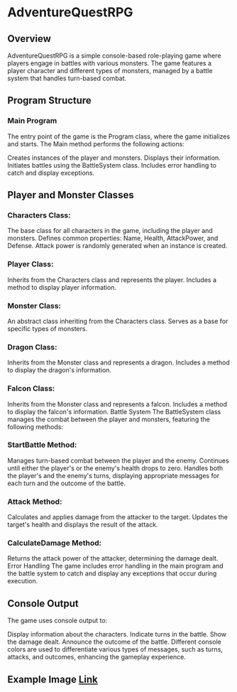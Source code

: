 # AdventureQuestRPG

## Overview
AdventureQuestRPG is a simple console-based role-playing game where players engage in battles with various monsters. The game features a player character and different types of monsters, managed by a battle system that handles turn-based combat.

## Program Structure
### Main Program
The entry point of the game is the Program class, where the game initializes and starts. The Main method performs the following actions:

Creates instances of the player and monsters.
Displays their information.
Initiates battles using the BattleSystem class.
Includes error handling to catch and display exceptions.

## Player and Monster Classes
### Characters Class:

The base class for all characters in the game, including the player and monsters.
Defines common properties: Name, Health, AttackPower, and Defense.
Attack power is randomly generated when an instance is created.

### Player Class:

Inherits from the Characters class and represents the player.
Includes a method to display player information.

### Monster Class:

An abstract class inheriting from the Characters class.
Serves as a base for specific types of monsters.

### Dragon Class:

Inherits from the Monster class and represents a dragon.
Includes a method to display the dragon's information.

### Falcon Class:

Inherits from the Monster class and represents a falcon.
Includes a method to display the falcon's information.
Battle System
The BattleSystem class manages the combat between the player and monsters, featuring the following methods:

### StartBattle Method:

Manages turn-based combat between the player and the enemy.
Continues until either the player's or the enemy's health drops to zero.
Handles both the player's and the enemy's turns, displaying appropriate messages for each turn and the outcome of the battle.
### Attack Method:

Calculates and applies damage from the attacker to the target.
Updates the target's health and displays the result of the attack.
### CalculateDamage Method:

Returns the attack power of the attacker, determining the damage dealt.
Error Handling
The game includes error handling in the main program and the battle system to catch and display any exceptions that occur during execution.

## Console Output
The game uses console output to:

Display information about the characters.
Indicate turns in the battle.
Show the damage dealt.
Announce the outcome of the battle.
Different console colors are used to differentiate various types of messages, such as turns, attacks, and outcomes, enhancing the gameplay experience.

## Example Image [Link](https://github.com/Abed1313/Adventure-Quest-RPG/blob/AdventureQuest-part1/assest/lap6.2.PNG)
